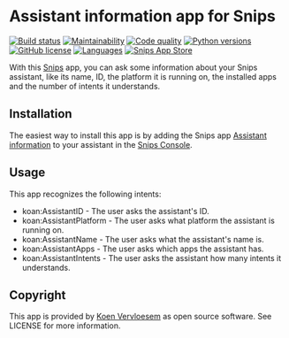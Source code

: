 # Assistant information app for Snips

[![Build status](https://api.travis-ci.com/koenvervloesem/snips-app-assistant-information.svg?branch=master)](https://travis-ci.com/koenvervloesem/snips-app-assistant-information) [![Maintainability](https://api.codeclimate.com/v1/badges/1e58b5f63edc5d98f6d7/maintainability)](https://codeclimate.com/github/koenvervloesem/snips-app-assistant-information/maintainability) [![Code quality](https://api.codacy.com/project/badge/Grade/34eb8497da8c4f4cb8a70de5568ab837)](https://www.codacy.com/app/koenvervloesem/snips-app-assistant-information) [![Python versions](https://img.shields.io/badge/python-3.5|3.6|3.7-blue.svg)](https://www.python.org) [![GitHub license](https://img.shields.io/github/license/koenvervloesem/snips-app-assistant-information.svg)](https://github.com/koenvervloesem/snips-app-assistant-information/blob/master/LICENSE) [![Languages](https://img.shields.io/badge/i18n-en-brown.svg)](https://github.com/koenvervloesem/snips-app-assistant-information/tree/master/translations) [![Snips App Store](https://img.shields.io/badge/snips-app-blue.svg)](TODO)

With this [Snips](https://snips.ai/) app, you can ask some information about your Snips assistant, like its name, ID, the platform it is running on, the installed apps and the number of intents it understands.

## Installation

The easiest way to install this app is by adding the Snips app [Assistant information](TODO) to your assistant in the [Snips Console](https://console.snips.ai).

## Usage

This app recognizes the following intents:

*  koan:AssistantID - The user asks the assistant's ID.
*  koan:AssistantPlatform - The user asks what platform the assistant is running on.
*  koan:AssistantName - The user asks what the assistant's name is.
*  koan:AssistantApps - The user asks which apps the assistant has.
*  koan:AssistantIntents - The user asks the assistant how many intents it understands.

## Copyright

This app is provided by [Koen Vervloesem](mailto:koen@vervloesem.eu) as open source software. See LICENSE for more information.
